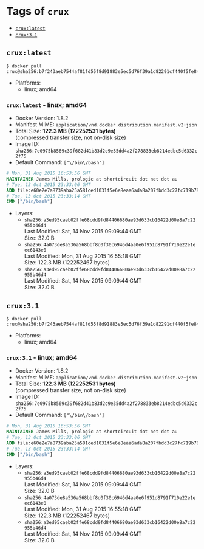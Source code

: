 <!-- THIS FILE IS GENERATED VIA '.template-helpers/generate-tag-details.pl' -->

# Tags of `crux`

-	[`crux:latest`](#cruxlatest)
-	[`crux:3.1`](#crux31)

## `crux:latest`

```console
$ docker pull crux@sha256:b7f243aeb7544af81fd55f8d91883e5ec5d76f39a1d82291cf440f5fe84fc2bf
```

- Platforms:
  - linux; amd64

### `crux:latest` - linux; amd64

- Docker Version: 1.8.2
- Manifest MIME: `application/vnd.docker.distribution.manifest.v2+json`
- Total Size: **122.3 MB (122252531 bytes)**  
  (compressed transfer size, not on-disk size)
- Image ID: `sha256:7e0975b8569c39f682d41b83d2c9e35dd4a2f278833eb8214edbc5d6332c2f75`
- Default Command: `["\/bin\/bash"]`

```dockerfile
# Mon, 31 Aug 2015 16:53:56 GMT
MAINTAINER James Mills, prologic at shortcircuit dot net dot au
# Tue, 13 Oct 2015 23:33:06 GMT
ADD file:e60e2e7a8739aba25a581ced1031f5e6e8eaa6ada8a207fbdd3c27fc719b7840 in /
# Tue, 13 Oct 2015 23:33:14 GMT
CMD ["/bin/bash"]
```

- Layers:
  - `sha256:a3ed95caeb02ffe68cdd9fd84406680ae93d633cb16422d00e8a7c22955b46d4`  
    Last Modified: Sat, 14 Nov 2015 09:09:44 GMT  
    Size: 32.0 B
  - `sha256:4a073de8a536a568bbf8d0f30c6946d4aa0e6f951d8791f710e22e1eec6143e0`  
    Last Modified: Mon, 31 Aug 2015 16:55:18 GMT  
    Size: 122.3 MB (122252467 bytes)
  - `sha256:a3ed95caeb02ffe68cdd9fd84406680ae93d633cb16422d00e8a7c22955b46d4`  
    Last Modified: Sat, 14 Nov 2015 09:09:44 GMT  
    Size: 32.0 B

## `crux:3.1`

```console
$ docker pull crux@sha256:b7f243aeb7544af81fd55f8d91883e5ec5d76f39a1d82291cf440f5fe84fc2bf
```

- Platforms:
  - linux; amd64

### `crux:3.1` - linux; amd64

- Docker Version: 1.8.2
- Manifest MIME: `application/vnd.docker.distribution.manifest.v2+json`
- Total Size: **122.3 MB (122252531 bytes)**  
  (compressed transfer size, not on-disk size)
- Image ID: `sha256:7e0975b8569c39f682d41b83d2c9e35dd4a2f278833eb8214edbc5d6332c2f75`
- Default Command: `["\/bin\/bash"]`

```dockerfile
# Mon, 31 Aug 2015 16:53:56 GMT
MAINTAINER James Mills, prologic at shortcircuit dot net dot au
# Tue, 13 Oct 2015 23:33:06 GMT
ADD file:e60e2e7a8739aba25a581ced1031f5e6e8eaa6ada8a207fbdd3c27fc719b7840 in /
# Tue, 13 Oct 2015 23:33:14 GMT
CMD ["/bin/bash"]
```

- Layers:
  - `sha256:a3ed95caeb02ffe68cdd9fd84406680ae93d633cb16422d00e8a7c22955b46d4`  
    Last Modified: Sat, 14 Nov 2015 09:09:44 GMT  
    Size: 32.0 B
  - `sha256:4a073de8a536a568bbf8d0f30c6946d4aa0e6f951d8791f710e22e1eec6143e0`  
    Last Modified: Mon, 31 Aug 2015 16:55:18 GMT  
    Size: 122.3 MB (122252467 bytes)
  - `sha256:a3ed95caeb02ffe68cdd9fd84406680ae93d633cb16422d00e8a7c22955b46d4`  
    Last Modified: Sat, 14 Nov 2015 09:09:44 GMT  
    Size: 32.0 B
